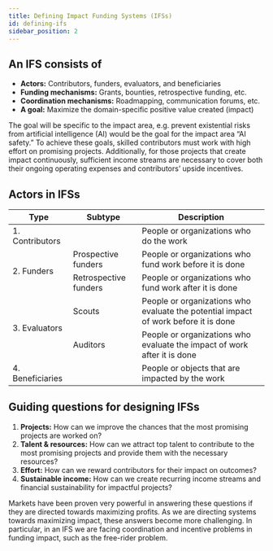 ```yaml
---
title: Defining Impact Funding Systems (IFSs)
id: defining-ifs
sidebar_position: 2
---
```


## An IFS consists of 
- **Actors:** Contributors, funders, evaluators, and beneficiaries
- **Funding mechanisms:** Grants, bounties, retrospective funding, etc.
- **Coordination mechanisms:** Roadmapping, communication forums, etc.
- **A goal:** Maximize the domain-specific positive value created (impact)

The goal will be specific to the impact area, e.g. prevent existential risks from artificial intelligence (AI) would be the goal for the impact area “AI safety.” To achieve these goals, skilled contributors must work with high effort on promising projects. Additionally, for those projects that create impact continuously, sufficient income streams are necessary to cover both their ongoing operating expenses and contributors’ upside incentives. 

## Actors in IFSs 
<table class="tg">
<thead>
  <tr>
    <th class="tg-fymr">Type</th>
    <th class="tg-fymr">Subtype</th>
    <th class="tg-fymr">Description</th>
  </tr>
</thead>
<tbody>
  <tr>
    <td class="tg-fymr">1. Contributors</td>
    <td class="tg-0pky"></td>
    <td class="tg-0pky">People or organizations who do the work</td>
  </tr>
  <tr>
    <td class="tg-fymr" rowspan="2">2. Funders</td>
    <td class="tg-0pky">Prospective funders</td>
    <td class="tg-0pky">People or organizations who fund work before it is done</td>
  </tr>
  <tr>
    <td class="tg-0pky">Retrospective funders</td>
    <td class="tg-0pky">People or organizations who fund work after it is done</td>
  </tr>
  <tr>
    <td class="tg-fymr" rowspan="2">3. Evaluators</td>
    <td class="tg-0pky">Scouts</td>
    <td class="tg-0pky">People or organizations who evaluate the potential impact of work before it is done</td>
  </tr>
  <tr>
    <td class="tg-0pky">Auditors</td>
    <td class="tg-0pky">People or organizations who evaluate the impact of work after it is done</td>
  </tr>
  <tr>
    <td class="tg-fymr">4. Beneficiaries</td>
    <td class="tg-0pky"></td>
    <td class="tg-0pky">People or objects that are impacted by the work</td>
  </tr>
</tbody>
</table>

## Guiding questions for designing IFSs
1. **Projects:** How can we improve the chances that the most promising projects are worked on? 
2. **Talent & resources:** How can we attract top talent to contribute to the most promising projects and provide them with the necessary resources?
3. **Effort:** How can we reward contributors for their impact on outcomes?
4. **Sustainable income:** How can we create recurring income streams and financial sustainability for impactful projects?

Markets have been proven very powerful in answering these questions if they are directed towards maximizing profits. As we are directing systems towards maximizing impact, these answers become more challenging. In particular, in an IFS we are facing coordination and incentive problems in funding impact, such as the free-rider problem.
